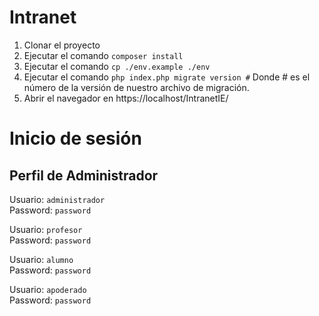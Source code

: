 # Intranet

1. Clonar el proyecto
1. Ejecutar el comando `composer install`
1. Ejecutar el comando `cp ./env.example ./env`
1. Ejecutar el comando `php index.php migrate version #` Donde # es el número de la versión de nuestro archivo de migración.
1. Abrir el navegador en https://localhost/IntranetIE/ 

# Inicio de sesión

## Perfil de Administrador
Usuario: `administrador`  
Password: `password`

Usuario: `profesor`  
Password: `password`

Usuario: `alumno`  
Password: `password`

Usuario: `apoderado`  
Password: `password`